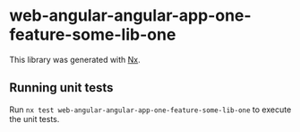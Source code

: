 # web-angular-angular-app-one-feature-some-lib-one

This library was generated with [Nx](https://nx.dev).

## Running unit tests

Run `nx test web-angular-angular-app-one-feature-some-lib-one` to execute the unit tests.
